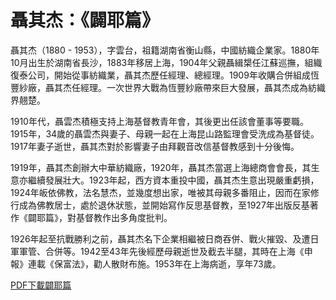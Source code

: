 # 聶其杰：《闢耶篇》

聶其杰（1880 - 1953），字雲台，祖籍湖南省衡山縣，中國紡織企業家。1880年10月出生於湖南省長沙，1883年移居上海，1904年父親聶緝槼任江蘇巡撫，組織復泰公司，開始從事紡織業，聶其杰歷任經理、總經理。1909年收購合併組成恆豐紗廠，聶其杰任經理。一次世界大戰為恆豐紗廠帶來巨大發展，聶其杰成為紡織界翹楚。

1910年代，聶雲杰積極支持上海基督教青年會，其後更出任該會董事等要職。1915年，34歲的聶雲杰與妻子、母親一起在上海昆山路監理會受洗成為基督徒。1917年妻子逝世，聶其杰對於影響妻子由拜觀音改信基督教感到十分後悔。

1919年，聶其杰創辦大中華紡織廠，1920年，聶其杰當選上海總商會會長，其生意亦繼續發展壯大。1923年起，西方資本重投中國，聶其杰生意出現嚴重虧損，1924年皈依佛教，法名慧杰，並幾度想出家，唯被其母親多番阻止，因而在家修行成為佛教居士，處於退休狀態，並開始寫作反思基督教，至1927年出版反基著作《闢耶篇》，對基督教作出多角度批判。

1926年起至抗戰勝利之前，聶其杰名下企業相繼被日商吞併、戰火摧毀、及遭日軍軍管、合併等。1942至43年先後經歷母親逝世及截去半腿，其時在上海《申報》連載《保富法》，勸人散財布施。1953年在上海病逝，享年73歲。

[PDF下載闢耶篇](闢耶篇.pdf)
